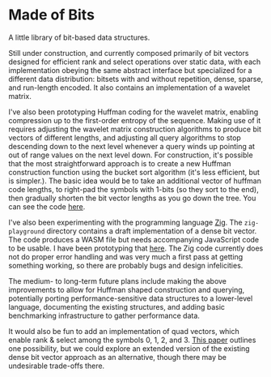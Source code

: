 # Made of Bits

A little library of bit-based data structures.

Still under construction, and currently composed primarily of bit vectors designed for efficient rank and select operations over static data, with each implementation obeying the same abstract interface but specialized for a different data distribution: bitsets with and without repetition, dense, sparse, and run-length encoded. It also contains an implementation of a wavelet matrix.

I've also been prototyping Huffman coding for the wavelet matrix, enabling compression up to the first-order entropy of the sequence. Making use of it requires adjusting the wavelet matrix construction algorithms to produce bit vectors of different lengths, and adjusting all query algorithms to stop descending down to the next level whenever a query winds up pointing at out of range values on the next level down. For construction, it's possible that the most straightforward approach is to create a new Huffman construction function using the bucket sort algorithm (it's less efficient, but is simpler.). The basic idea would be to take an additional vector of huffman code lengths, to right-pad the symbols with 1-bits (so they sort to the end), then gradually shorten the bit vector lengths as you go down the tree. You can see the code [here](https://github.com/yurivish/made-of-bits/blob/main/src/huffman.js).

I've also been experimenting with the programming language [Zig](https://ziglang.org). The `zig-playground` directory contains a draft implementation of a dense bit vector. The code produces a WASM file but needs accompanying JavaScript code to be usable. I have been prototyping that [here](https://observablehq.com/d/3cfad59903db0945). The Zig code currently does not do proper error handling and was very much a first pass at getting something working, so there are probably bugs and design infelicities.

The medium- to long-term future plans include making the above improvements to allow for Huffman shaped construction and querying, potentially porting performance-sensitive data structures to a lower-level language, documenting the existing structures, and adding basic benchmarking infrastructure to gather performance data. 

It would also be fun to add an implementation of quad vectors, which enable rank & select among the symbols 0, 1, 2, and 3. [This paper](https://arxiv.org/abs/2302.09239) outlines one possibility, but we could explore an extended version of the existing dense bit vector approach as an alternative, though there may be undesirable trade-offs there.
